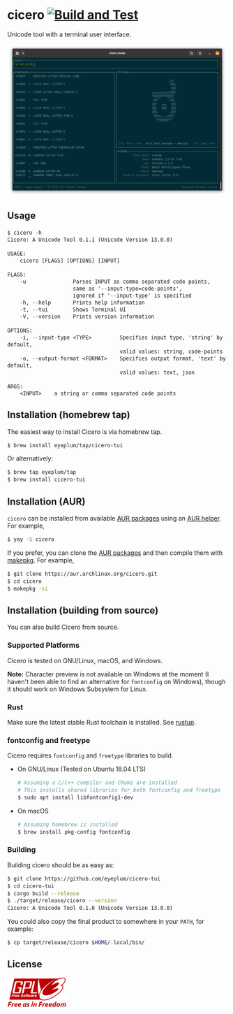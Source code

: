 # cicero [![Build and Test](https://github.com/eyeplum/cicero-tui/workflows/Build%20and%20Test/badge.svg)](https://github.com/eyeplum/cicero-tui/actions?query=workflow%3A%22Build+and+Test%22)

Unicode tool with a terminal user interface.

![Screenshot](images/screenshot.png)

## Usage

```
$ cicero -h
Cicero: A Unicode Tool 0.1.1 (Unicode Version 13.0.0)

USAGE:
    cicero [FLAGS] [OPTIONS] [INPUT]

FLAGS:
    -u               Parses INPUT as comma separated code points,
                     same as '--input-type=code-points',
                     ignored if '--input-type' is specified
    -h, --help       Prints help information
    -t, --tui        Shows Terminal UI
    -V, --version    Prints version information

OPTIONS:
    -i, --input-type <TYPE>         Specifies input type, 'string' by default,
                                    valid values: string, code-points
    -o, --output-format <FORMAT>    Specifies output format, 'text' by default,
                                    valid values: text, json

ARGS:
    <INPUT>    a string or comma separated code points
```

## Installation (homebrew tap)

The easiest way to install Cicero is via homebrew tap.

```sh
$ brew install eyeplum/tap/cicero-tui
```

Or alternatively:

```sh
$ brew tap eyeplum/tap
$ brew install cicero-tui
```

## Installation (AUR)

`cicero` can be installed from available [AUR packages](https://aur.archlinux.org/packages/?O=0&SeB=b&K=cicero&outdated=&SB=n&SO=a&PP=50&do_Search=Go) using an [AUR helper](https://wiki.archlinux.org/index.php/AUR_helpers). For example,

```sh
$ yay -S cicero
```

If you prefer, you can clone the [AUR packages](https://aur.archlinux.org/packages/?O=0&SeB=b&K=cicero&outdated=&SB=n&SO=a&PP=50&do_Search=Go) and then compile them with [makepkg](https://wiki.archlinux.org/index.php/Makepkg). For example,

```sh
$ git clone https://aur.archlinux.org/cicero.git
$ cd cicero
$ makepkg -si
```

## Installation (building from source)

You can also build Cicero from source.

### Supported Platforms

Cicero is tested on GNU/Linux, macOS, and Windows.

**Note:** Character preview is not available on Windows at the moment (I haven't been able to find an alternative for `fontconfig` on Windows), though it should work on Windows Subsystem for Linux.

### Rust

Make sure the latest stable Rust toolchain is installed. See [rustup](https://rustup.rs/).

### fontconfig and freetype

Cicero requires `fontconfig` and `freetype` libraries to build.

- On GNU/Linux (Tested on Ubuntu 18.04 LTS)

  ```sh
  # Assuming a C/C++ compiler and CMake are installed
  # This installs shared libraries for both fontconfig and freetype
  $ sudo apt install libfontconfig1-dev
  ```

- On macOS

  ```sh
  # Assuming homebrew is installed
  $ brew install pkg-config fontconfig
  ```

### Building

Building cicero should be as easy as:

```sh
$ git clone https://github.com/eyeplum/cicero-tui
$ cd cicero-tui
$ cargo build --release
$ ./target/release/cicero --version
Cicero: A Unicode Tool 0.1.0 (Unicode Version 13.0.0)
```

You could also copy the final product to somewhere in your `PATH`, for example:

```sh
$ cp target/release/cicero $HOME/.local/bin/
```

## License

[![](images/gplv3.png)](https://www.gnu.org/licenses/gpl-3.0.html)
